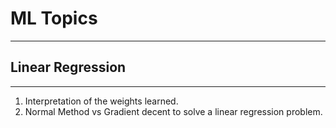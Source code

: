 # ML Topics
---

## Linear Regression
---
1. Interpretation of the weights learned.
2. Normal Method vs Gradient decent to solve a linear regression problem.

